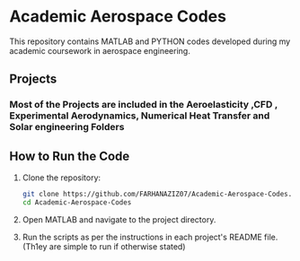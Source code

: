# Academic Aerospace Codes

This repository contains MATLAB and PYTHON codes developed during my academic coursework in aerospace engineering.

## Projects

### Most of the Projects are included in the Aeroelasticity ,CFD , Experimental Aerodynamics, Numerical Heat Transfer and Solar engineering Folders


## How to Run the Code

1. Clone the repository:
    ```sh
    git clone https://github.com/FARHANAZIZ07/Academic-Aerospace-Codes.git
    cd Academic-Aerospace-Codes
    ```

2. Open MATLAB and navigate to the project directory.
3. Run the scripts as per the instructions in each project's README file. (Th1ey are simple to run if otherwise stated)


